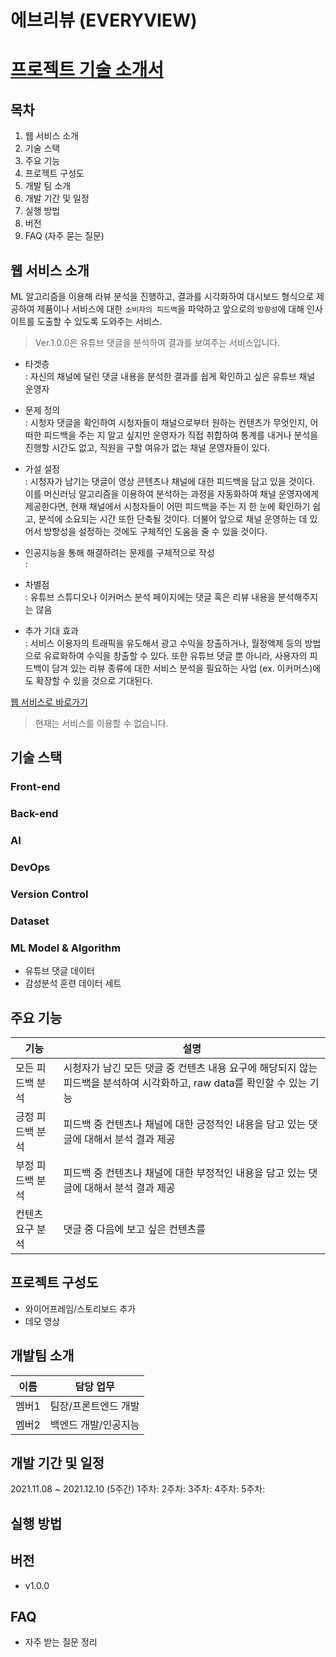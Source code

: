 # 에브리뷰 (EVERYVIEW)

# [프로젝트 기술 소개서](https://www.notion.so/elice/Evereview-ba4dea79a85541baaa918758e9f6f82c)

## 목차
1. 웹 서비스 소개
2. 기술 스택
3. 주요 기능
4. 프로젝트 구성도
5. 개발 팀 소개
6. 개발 기간 및 일정
7. 실행 방법
8. 버전
9. FAQ (자주 묻는 질문)

## 웹 서비스 소개

ML 알고리즘을 이용해 라뷰 분석을 진행하고, 결과를 시각화하여 대시보드 형식으로 제공하여 제품이나 서비스에 대한 `소비자의 피드백`을 파악하고 앞으로의 `방향성`에 대해 인사이트를 도출할 수 있도록 도와주는 서비스.

> Ver.1.0.0은 유튜브 댓글을 분석하여 결과를 보여주는 서비스입니다.

- 타겟층  
: 자신의 채널에 달린 댓글 내용을 분석한 결과를 쉽게 확인하고 싶은 유튜브 채널 운영자

- 문제 정의  
: 시청자 댓글을 확인하여 시청자들이 채널으로부터 원하는 컨텐츠가 무엇인지, 어떠한 피드백을 주는 지 알고 싶지만 운영자가 직접 취합하여 통계를 내거나 분석을 진행할 시간도 없고, 직원을 구할 여유가 없는 채널 운영자들이 있다.

- 가설 설정  
: 시청자가 남기는 댓글이 영상 콘텐츠나 채널에 대한 피드백을 담고 있을 것이다. 이를  머신러닝 알고리즘을 이용하여 분석하는 과정을 자동화하여 채널 운영자에게 제공한다면, 현재 채널에서 시청자들이 어떤 피드백을 주는 지 한 눈에 확인하기 쉽고, 분석에 소요되는 시간 또한 단축될 것이다. 더불어 앞으로 채널 운영하는 데 있어서 방향성을 설정하는 것에도 구체적인 도움을 줄 수 있을 것이다.

- 인공지능을 통해 해결하려는 문제를 구체적으로 작성  
:

- 차별점  
: 유튜브 스튜디오나 이커머스 분석 페이지에는 댓글 혹은 리뷰 내용을 분석해주지는 않음

- 추가 기대 효과  
: 서비스 이용자의 트래픽을 유도해서 광고 수익을 창출하거나, 월정액제 등의 방법으로 유료화하여 수익을 창출할 수 있다. 또한 유튜브 댓글 뿐 아니라, 사용자의 피드백이 담겨 있는 리뷰 종류에 대한 서비스 분석을 필요하는 사업 (ex. 이커머스)에도 확장할 수 있을 것으로 기대된다.  

[웹 서비스로 바로가기](url)
> 현재는 서비스를 이용할 수 없습니다.  

## 기술 스택
### Front-end
### Back-end
### AI
### DevOps
### Version Control
### Dataset
### ML Model & Algorithm
- 유튜브 댓글 데이터
- 감성분석 훈련 데이터 세트

## 주요 기능
| 기능 | 설명 |
| ------ | ------ |
| 모든 피드백 분석 | 시청자가 남긴 모든 댓글 중 컨텐츠 내용 요구에 해당되지 않는 피드백을 분석하여 시각화하고, raw data를 확인할 수 있는 기능 |
| 긍정 피드백 분석 | 피드백 중 컨텐츠나 채널에 대한 긍정적인 내용을 담고 있는 댓글에 대해서 분석 결과 제공 |
| 부정 피드백 분석 | 피드백 중 컨텐츠나 채널에 대한 부정적인 내용을 담고 있는 댓글에 대해서 분석 결과 제공 |
| 컨텐츠 요구 분석 | 댓글 중 다음에 보고 싶은 컨텐츠를  |

## 프로젝트 구성도
  - 와이어프레임/스토리보드 추가
  - 데모 영상

## 개발팀 소개
| 이름 | 담당 업무 |
| ------ | ------ |
| 멤버1 | 팀장/프론트엔드 개발 |
| 멤버2 | 백엔드 개발/인공지능 |

## 개발 기간 및 일정
2021.11.08 ~ 2021.12.10 (5주간)
1주차:
2주차:
3주차:
4주차:
5주차:

## 실행 방법

## 버전
  - v1.0.0

## FAQ
  - 자주 받는 질문 정리
